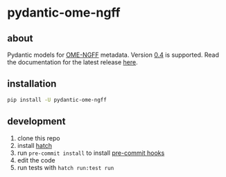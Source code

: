 # pydantic-ome-ngff
## about
Pydantic models for [OME-NGFF](https://ngff.openmicroscopy.org/) metadata. Version [0.4](https://ngff.openmicroscopy.org/0.4/index.html) is supported. Read the documentation for the latest release [here](https://janeliascicomp.github.io/pydantic-ome-ngff/).

## installation

```bash
pip install -U pydantic-ome-ngff
```

## development

1. clone this repo
2. install [hatch](https://hatch.pypa.io/latest/)
4. run `pre-commit install` to install [pre-commit hooks](https://github.com/JaneliaSciComp/pydantic-ome-ngff/blob/main/.pre-commit-config.yaml)
5. edit the code
6. run tests with `hatch run:test run`
